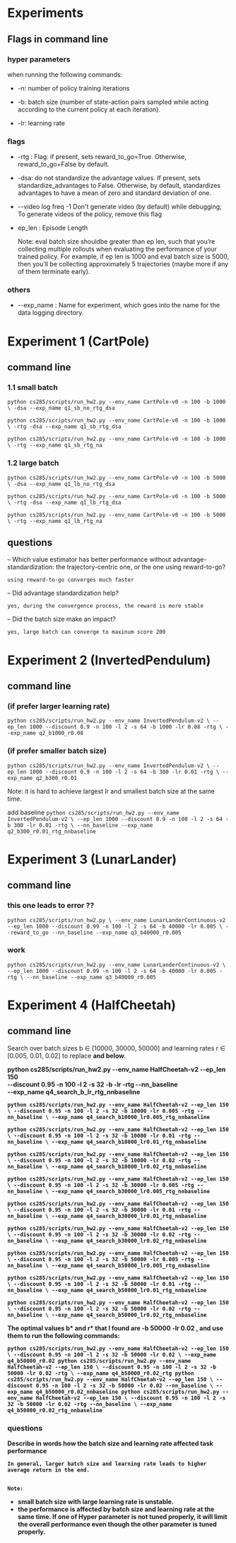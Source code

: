 # Experiments 

## Flags in command line
### hyper parameters 
when running the following commands:
- -n: number of policy training iterations

- -b: batch size (number of state-action pairs sampled while acting according to the current policy at each iteration).
- -lr: learning rate

###  flags
- -rtg : Flag: if present, sets reward_to_go=True. Otherwise, reward_to_go=False by default.

- -dsa: do not standardize the advantage values.  If present, sets standardize_advantages to False. Otherwise, by default, standardizes advantages to have a mean of zero and standard deviation of one.

- --video log freq -1 Don't generate video (by default) while debugging; To generate videos of the policy, remove this flag



- ep_len : Episode Length 
    
    Note: eval batch size shouldbe greater than ep len, such that you’re collecting multiple rollouts when evaluating the performance of your trained policy. For example, if ep len is 1000 and eval batch size is 5000, then you’ll be collecting approximately 5 trajectories (maybe more if any of them terminate early).



### others
- --exp_name : Name for experiment, which goes into the name for the data logging directory.




# Experiment 1 (CartPole)
## command line
### 1.1 small batch
`python cs285/scripts/run_hw2.py --env_name CartPole-v0 -n 100 -b 1000 \
    -dsa --exp_name q1_sb_no_rtg_dsa`
 
`python cs285/scripts/run_hw2.py --env_name CartPole-v0 -n 100 -b 1000 \
    -rtg -dsa --exp_name q1_sb_rtg_dsa`
    
`python cs285/scripts/run_hw2.py --env_name CartPole-v0 -n 100 -b 1000 \
    -rtg --exp_name q1_sb_rtg_na`
### 1.2 large batch   
`python cs285/scripts/run_hw2.py --env_name CartPole-v0 -n 100 -b 5000 \
    -dsa --exp_name q1_lb_no_rtg_dsa`
    
`python cs285/scripts/run_hw2.py --env_name CartPole-v0 -n 100 -b 5000 \
    -rtg -dsa --exp_name q1_lb_rtg_dsa`
    
`python cs285/scripts/run_hw2.py --env_name CartPole-v0 -n 100 -b 5000 \
    -rtg --exp_name q1_lb_rtg_na`
   
## questions
– Which value estimator has better performance without advantage-standardization: the trajectory-centric one, or the one using reward-to-go?

    using reward-to-go converges much faster
     
– Did advantage standardization help?
    
    yes, during the convergence process, the reward is more stable

– Did the batch size make an impact?
    
    yes, large batch can converge to maxinum score 200 


# Experiment 2 (InvertedPendulum)
## command line


### (if prefer larger learning rate)
`python cs285/scripts/run_hw2.py --env_name InvertedPendulum-v2 \
--ep_len 1000 --discount 0.9 -n 100 -l 2 -s 64 -b 1000 -lr 0.08 -rtg \
--exp_name q2_b1000_r0.08`

###  (if prefer smaller batch size)
`python cs285/scripts/run_hw2.py --env_name InvertedPendulum-v2 \
--ep_len 1000 --discount 0.9 -n 100 -l 2 -s 64 -b 300 -lr 0.01 -rtg \
--exp_name q2_b300_r0.01`

Note: it is hard to achieve largest lr and smallest batch size at the same time.


add baseline 
`python cs285/scripts/run_hw2.py --env_name InvertedPendulum-v2 \
--ep_len 1000 --discount 0.9 -n 100 -l 2 -s 64 -b 300 -lr 0.01 -rtg \
--nn_baseline --exp_name q2_b300_r0.01_rtg_nnbaseline`



# Experiment 3 (LunarLander)
## command line

### this one leads to error ??
`python cs285/scripts/run_hw2.py \
--env_name LunarLanderContinuous-v2 --ep_len 1000
--discount 0.99 -n 100 -l 2 -s 64 -b 40000 -lr 0.005 \
--reward_to_go --nn_baseline --exp_name q3_b40000_r0.005`


### work
`python cs285/scripts/run_hw2.py --env_name LunarLanderContinuous-v2 \
--ep_len 1000 --discount 0.99 -n 100 -l 2 -s 64 -b 40000 -lr 0.005 -rtg \
--nn_baseline --exp_name q3_b40000_r0.005`






# Experiment 4 (HalfCheetah)
## command line
Search over batch sizes b ∈ [10000, 30000, 50000]
and learning rates r ∈ [0.005, 0.01, 0.02] to replace <b> and <r> below.
    
python cs285/scripts/run_hw2.py --env_name HalfCheetah-v2 --ep_len 150 \
--discount 0.95 -n 100 -l 2 -s 32 -b <b> -lr <r> -rtg --nn_baseline \
--exp_name q4_search_b<b>_lr<r>_rtg_nnbaseline
    

        
    
`python cs285/scripts/run_hw2.py --env_name HalfCheetah-v2 --ep_len 150 \
--discount 0.95 -n 100 -l 2 -s 32 -b 10000 -lr 0.005 -rtg --nn_baseline \
--exp_name q4_search_b10000_lr0.005_rtg_nnbaseline`
    
    
`python cs285/scripts/run_hw2.py --env_name HalfCheetah-v2 --ep_len 150 \
--discount 0.95 -n 100 -l 2 -s 32 -b 10000 -lr 0.01 -rtg --nn_baseline \
--exp_name q4_search_b10000_lr0.01_rtg_nnbaseline`
    
`python cs285/scripts/run_hw2.py --env_name HalfCheetah-v2 --ep_len 150 \
--discount 0.95 -n 100 -l 2 -s 32 -b 10000 -lr 0.02 -rtg --nn_baseline \
--exp_name q4_search_b10000_lr0.02_rtg_nnbaseline`
    
    
    
    
`python cs285/scripts/run_hw2.py --env_name HalfCheetah-v2 --ep_len 150 \
--discount 0.95 -n 100 -l 2 -s 32 -b 30000 -lr 0.005 -rtg --nn_baseline \
--exp_name q4_search_b30000_lr0.005_rtg_nnbaseline`
    
    
`python cs285/scripts/run_hw2.py --env_name HalfCheetah-v2 --ep_len 150 \
--discount 0.95 -n 100 -l 2 -s 32 -b 30000 -lr 0.01 -rtg --nn_baseline \
--exp_name q4_search_b30000_lr0.01_rtg_nnbaseline`
    
`python cs285/scripts/run_hw2.py --env_name HalfCheetah-v2 --ep_len 150 \
--discount 0.95 -n 100 -l 2 -s 32 -b 30000 -lr 0.02 -rtg --nn_baseline \
--exp_name q4_search_b30000_lr0.02_rtg_nnbaseline`

    
    
    
    
`python cs285/scripts/run_hw2.py --env_name HalfCheetah-v2 --ep_len 150 \
--discount 0.95 -n 100 -l 2 -s 32 -b 50000 -lr 0.005 -rtg --nn_baseline \
--exp_name q4_search_b50000_lr0.005_rtg_nnbaseline`
    
    
`python cs285/scripts/run_hw2.py --env_name HalfCheetah-v2 --ep_len 150 \
--discount 0.95 -n 100 -l 2 -s 32 -b 50000 -lr 0.01 -rtg --nn_baseline \
--exp_name q4_search_b50000_lr0.01_rtg_nnbaseline`
    
`python cs285/scripts/run_hw2.py --env_name HalfCheetah-v2 --ep_len 150 \
--discount 0.95 -n 100 -l 2 -s 32 -b 50000 -lr 0.02 -rtg --nn_baseline \
--exp_name q4_search_b50000_lr0.02_rtg_nnbaseline`

    
    
    

The optimal values b* and r* that I found are -b 50000 -lr 0.02 , and use them to run the following commands:
    
    
`python cs285/scripts/run_hw2.py --env_name HalfCheetah-v2 --ep_len 150 \
--discount 0.95 -n 100 -l 2 -s 32 -b 50000 -lr 0.02 \
--exp_name q4_b50000_r0.02
python cs285/scripts/run_hw2.py --env_name HalfCheetah-v2 --ep_len 150 \
--discount 0.95 -n 100 -l 2 -s 32 -b 50000 -lr 0.02 -rtg \
--exp_name q4_b50000_r0.02_rtg
python cs285/scripts/run_hw2.py --env_name HalfCheetah-v2 --ep_len 150 \
--discount 0.95 -n 100 -l 2 -s 32 -b 50000 -lr 0.02 --nn_baseline \
--exp_name q4_b50000_r0.02_nnbaseline
python cs285/scripts/run_hw2.py --env_name HalfCheetah-v2 --ep_len 150 \
--discount 0.95 -n 100 -l 2 -s 32 -b 50000 -lr 0.02 -rtg --nn_baseline \
--exp_name q4_b50000_r0.02_rtg_nnbaseline`


    
### questions
Describe in words how the batch size and learning rate affected task performance
    
    In general, larger batch size and learning rate leads to higher average return in the end.
    
    
    Note: 
- small batch size with large learning rate is unstable.
- the performance is affected by batch size and learning rate at the same time. If one of Hyper parameter is not tuned properly, it will limit the overall performance even though the other parameter is tuned properly.
 
       
  
